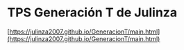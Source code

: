 # TPS Generación T de Julinza
[https://julinza2007.github.io/GeneracionT/main.html](https://julinza2007.github.io/GeneracionT/main.html)
